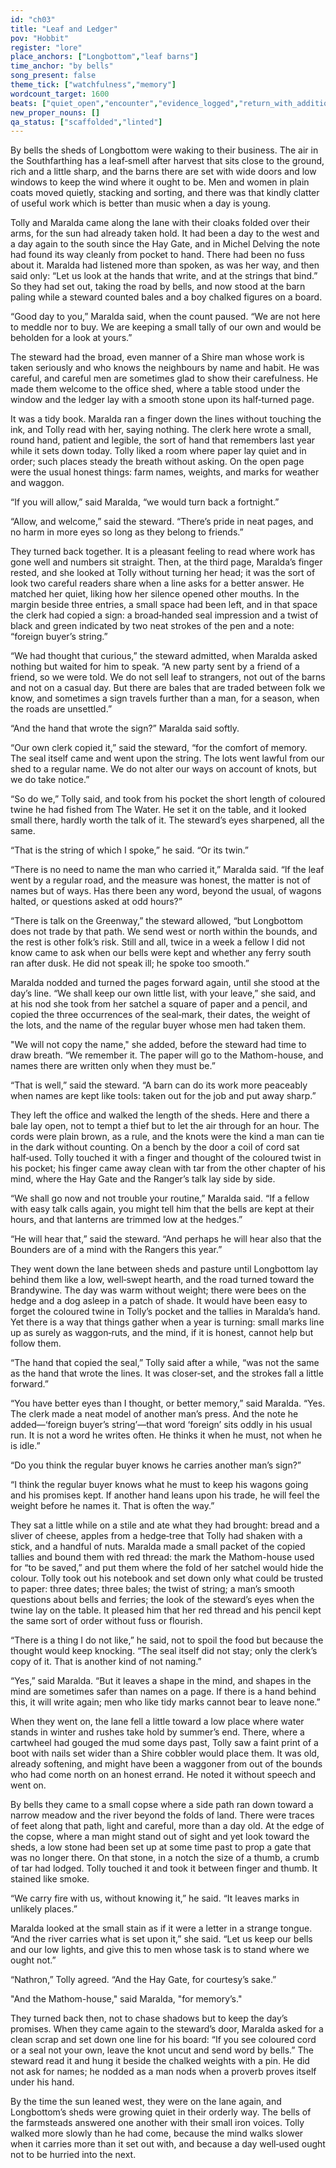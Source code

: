 ```yaml
---
id: "ch03"
title: "Leaf and Ledger"
pov: "Hobbit"
register: "lore"
place_anchors: ["Longbottom","leaf barns"]
time_anchor: "by bells"
song_present: false
theme_tick: ["watchfulness","memory"]
wordcount_target: 1600
beats: ["quiet_open","encounter","evidence_logged","return_with_addition"]
new_proper_nouns: []
qa_status: ["scaffolded","linted"]
---
```


By bells the sheds of Longbottom were waking to their business. The air in the Southfarthing has a leaf‑smell after harvest that sits close to the ground, rich and a little sharp, and the barns there are set with wide doors and low windows to keep the wind where it ought to be. Men and women in plain coats moved quietly, stacking and sorting, and there was that kindly clatter of useful work which is better than music when a day is young.

Tolly and Maralda came along the lane with their cloaks folded over their arms, for the sun had already taken hold. It had been a day to the west and a day again to the south since the Hay Gate, and in Michel Delving the note had found its way cleanly from pocket to hand. There had been no fuss about it. Maralda had listened more than spoken, as was her way, and then said only: “Let us look at the hands that write, and at the strings that bind.” So they had set out, taking the road by bells, and now stood at the barn paling while a steward counted bales and a boy chalked figures on a board.

“Good day to you,” Maralda said, when the count paused. “We are not here to meddle nor to buy. We are keeping a small tally of our own and would be beholden for a look at yours.”

The steward had the broad, even manner of a Shire man whose work is taken seriously and who knows the neighbours by name and habit. He was careful, and careful men are sometimes glad to show their carefulness. He made them welcome to the office shed, where a table stood under the window and the ledger lay with a smooth stone upon its half‑turned page.

It was a tidy book. Maralda ran a finger down the lines without touching the ink, and Tolly read with her, saying nothing. The clerk here wrote a small, round hand, patient and legible, the sort of hand that remembers last year while it sets down today. Tolly liked a room where paper lay quiet and in order; such places steady the breath without asking. On the open page were the usual honest things: farm names, weights, and marks for weather and waggon.

“If you will allow,” said Maralda, “we would turn back a fortnight.”

“Allow, and welcome,” said the steward. “There’s pride in neat pages, and no harm in more eyes so long as they belong to friends.”

They turned back together. It is a pleasant feeling to read where work has gone well and numbers sit straight. Then, at the third page, Maralda’s finger rested, and she looked at Tolly without turning her head; it was the sort of look two careful readers share when a line asks for a better answer. He matched her quiet, liking how her silence opened other mouths. In the margin beside three entries, a small space had been left, and in that space the clerk had copied a sign: a broad‑handed seal impression and a twist of black and green indicated by two neat strokes of the pen and a note: “foreign buyer’s string.”

“We had thought that curious,” the steward admitted, when Maralda asked nothing but waited for him to speak. “A new party sent by a friend of a friend, so we were told. We do not sell leaf to strangers, not out of the barns and not on a casual day. But there are bales that are traded between folk we know, and sometimes a sign travels further than a man, for a season, when the roads are unsettled.”

“And the hand that wrote the sign?” Maralda said softly.

“Our own clerk copied it,” said the steward, “for the comfort of memory. The seal itself came and went upon the string. The lots went lawful from our shed to a regular name. We do not alter our ways on account of knots, but we do take notice.”

“So do we,” Tolly said, and took from his pocket the short length of coloured twine he had fished from The Water. He set it on the table, and it looked small there, hardly worth the talk of it. The steward’s eyes sharpened, all the same.

“That is the string of which I spoke,” he said. “Or its twin.”

“There is no need to name the man who carried it,” Maralda said. “If the leaf went by a regular road, and the measure was honest, the matter is not of names but of ways. Has there been any word, beyond the usual, of wagons halted, or questions asked at odd hours?”

“There is talk on the Greenway,” the steward allowed, “but Longbottom does not trade by that path. We send west or north within the bounds, and the rest is other folk’s risk. Still and all, twice in a week a fellow I did not know came to ask when our bells were kept and whether any ferry south ran after dusk. He did not speak ill; he spoke too smooth.”

Maralda nodded and turned the pages forward again, until she stood at the day’s line. “We shall keep our own little list, with your leave,” she said, and at his nod she took from her satchel a square of paper and a pencil, and copied the three occurrences of the seal‑mark, their dates, the weight of the lots, and the name of the regular buyer whose men had taken them.

"We will not copy the name," she added, before the steward had time to draw breath. “We remember it. The paper will go to the Mathom-house, and names there are written only when they must be.”

“That is well,” said the steward. “A barn can do its work more peaceably when names are kept like tools: taken out for the job and put away sharp.”

They left the office and walked the length of the sheds. Here and there a bale lay open, not to tempt a thief but to let the air through for an hour. The cords were plain brown, as a rule, and the knots were the kind a man can tie in the dark without counting. On a bench by the door a coil of cord sat half‑used. Tolly touched it with a finger and thought of the coloured twist in his pocket; his finger came away clean with tar from the other chapter of his mind, where the Hay Gate and the Ranger’s talk lay side by side.

“We shall go now and not trouble your routine,” Maralda said. “If a fellow with easy talk calls again, you might tell him that the bells are kept at their hours, and that lanterns are trimmed low at the hedges.”

“He will hear that,” said the steward. “And perhaps he will hear also that the Bounders are of a mind with the Rangers this year.”

They went down the lane between sheds and pasture until Longbottom lay behind them like a low, well‑swept hearth, and the road turned toward the Brandywine. The day was warm without weight; there were bees on the hedge and a dog asleep in a patch of shade. It would have been easy to forget the coloured twine in Tolly’s pocket and the tallies in Maralda’s hand. Yet there is a way that things gather when a year is turning: small marks line up as surely as waggon‑ruts, and the mind, if it is honest, cannot help but follow them.

“The hand that copied the seal,” Tolly said after a while, “was not the same as the hand that wrote the lines. It was closer‑set, and the strokes fall a little forward.”

“You have better eyes than I thought, or better memory,” said Maralda. “Yes. The clerk made a neat model of another man’s press. And the note he added—‘foreign buyer’s string’—that word ‘foreign’ sits oddly in his usual run. It is not a word he writes often. He thinks it when he must, not when he is idle.”

“Do you think the regular buyer knows he carries another man’s sign?”

“I think the regular buyer knows what he must to keep his wagons going and his promises kept. If another hand leans upon his trade, he will feel the weight before he names it. That is often the way.”

They sat a little while on a stile and ate what they had brought: bread and a sliver of cheese, apples from a hedge‑tree that Tolly had shaken with a stick, and a handful of nuts. Maralda made a small packet of the copied tallies and bound them with red thread: the mark the Mathom-house used for “to be saved,” and put them where the fold of her satchel would hide the colour. Tolly took out his notebook and set down only what could be trusted to paper: three dates; three bales; the twist of string; a man’s smooth questions about bells and ferries; the look of the steward’s eyes when the twine lay on the table. It pleased him that her red thread and his pencil kept the same sort of order without fuss or flourish.

“There is a thing I do not like,” he said, not to spoil the food but because the thought would keep knocking. “The seal itself did not stay; only the clerk’s copy of it. That is another kind of not naming.”

“Yes,” said Maralda. “But it leaves a shape in the mind, and shapes in the mind are sometimes safer than names on a page. If there is a hand behind this, it will write again; men who like tidy marks cannot bear to leave none.”

When they went on, the lane fell a little toward a low place where water stands in winter and rushes take hold by summer’s end. There, where a cartwheel had gouged the mud some days past, Tolly saw a faint print of a boot with nails set wider than a Shire cobbler would place them. It was old, already softening, and might have been a waggoner from out of the bounds who had come north on an honest errand. He noted it without speech and went on.

By bells they came to a small copse where a side path ran down toward a narrow meadow and the river beyond the folds of land. There were traces of feet along that path, light and careful, more than a day old. At the edge of the copse, where a man might stand out of sight and yet look toward the sheds, a low stone had been set up at some time past to prop a gate that was no longer there. On that stone, in a notch the size of a thumb, a crumb of tar had lodged. Tolly touched it and took it between finger and thumb. It stained like smoke.

“We carry fire with us, without knowing it,” he said. “It leaves marks in unlikely places.”

Maralda looked at the small stain as if it were a letter in a strange tongue. “And the river carries what is set upon it,” she said. “Let us keep our bells and our low lights, and give this to men whose task is to stand where we ought not.”

“Nathron,” Tolly agreed. “And the Hay Gate, for courtesy’s sake.”

"And the Mathom-house," said Maralda, "for memory’s."

They turned back then, not to chase shadows but to keep the day’s promises. When they came again to the steward’s door, Maralda asked for a clean scrap and set down one line for his board: “If you see coloured cord or a seal not your own, leave the knot uncut and send word by bells.” The steward read it and hung it beside the chalked weights with a pin. He did not ask for names; he nodded as a man nods when a proverb proves itself under his hand.

By the time the sun leaned west, they were on the lane again, and Longbottom’s sheds were growing quiet in their orderly way. The bells of the farmsteads answered one another with their small iron voices. Tolly walked more slowly than he had come, because the mind walks slower when it carries more than it set out with, and because a day well‑used ought not to be hurried into the next.
